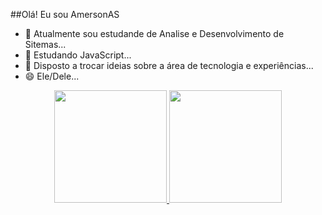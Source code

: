 ##Olá! Eu sou AmersonAS

- 🔭 Atualmente sou estudande de Analise e Desenvolvimento de Sitemas...
- 🌱 Estudando JavaScript...
- 💬 Disposto a trocar ideias sobre a área de tecnologia e experiências...
- 😄 Ele/Dele...

<div align="center">
  <a href="https://github.com/AmersonAS">
  <img height="180em" src="https://github-readme-stats.vercel.app/api?username=AmersonAS&show_icons=true&theme=dark&include_all_commits=true&count_private=true"/>
  <img height="180em" src="https://github-readme-stats.vercel.app/api/top-langs/?username=AmersonAS&layout=compact&langs_count=7&theme=dark"/>
</div>

